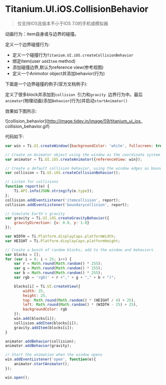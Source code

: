 # Titanium.UI.iOS.CollisionBehavior

> 仅支持IOS且版本不小于IOS 7.0的手机或模拟器

动画行为：item自身或与边界的碰撞。

定义一个边界碰撞行为:

* 定义一个碰撞行为`Titanium.UI.iOS.createCollisionBehavior `
* 绑定item(user `addItem` method)
* 添加碰撞边界,默认为reference view(参考视图)
* 定义一个Animotor object并添加behavior(行为)

下面是一个边界碰撞的例子(官方文档例子):

定义了很多block并添加到`collision `引力和`gravity `边界行为中。最后`animator`(物理动画)添加`Behavior`(行为)并启动`startAnimator()`

效果如下图所示:

![collision_behavior](http://image.tidev.in/image/59/titanium_ui_ios_ collision_behavior.gif)

代码如下:

```javascript
var win = Ti.UI.createWindow({backgroundColor: 'white', fullscreen: true});

// Create an Animator object using the window as the coordinate system
var animator = Ti.UI.iOS.createAnimator({referenceView: win});

// Create a default collision behavior, using the window edges as boundaries
var collision = Ti.UI.iOS.createCollisionBehavior();

// Listen for collisions
function report(e) {
    Ti.API.info(JSON.stringify(e.type));
};
collision.addEventListener('itemcollision', report);
collision.addEventListener('boundarycollision', report);

// Simulate Earth's gravity
var gravity = Ti.UI.iOS.createGravityBehavior({
    gravityDirection: {x: 0.0, y: 1.0}
});

var WIDTH = Ti.Platform.displayCaps.platformWidth;
var HEIGHT = Ti.Platform.displayCaps.platformHeight;

// Create a bunch of random blocks; add to the window and behaviors
var blocks = [];
for (var i = 0; i < 25; i++) {
    var r = Math.round(Math.random() * 255);
    var g = Math.round(Math.random() * 255);
    var b = Math.round(Math.random() * 255);
    var rgb = 'rgb(' + r +"," + g + "," + b + ")";

    blocks[i] = Ti.UI.createView({
        width: 25,
        height: 25,
        top: Math.round(Math.random() * (HEIGHT / 4) + 25),
        left: Math.round(Math.random() * (WIDTH - 25) + 25),
        backgroundColor: rgb
    });
    win.add(blocks[i]);
    collision.addItem(blocks[i]);
    gravity.addItem(blocks[i]);
}

animator.addBehavior(collision);
animator.addBehavior(gravity);

// Start the animation when the window opens
win.addEventListener('open', function(e){
    animator.startAnimator();
});

win.open();
```
